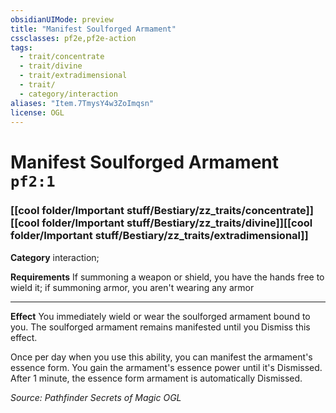 ```yaml
---
obsidianUIMode: preview
title: "Manifest Soulforged Armament"
cssclasses: pf2e,pf2e-action
tags:
  - trait/concentrate
  - trait/divine
  - trait/extradimensional
  - trait/
  - category/interaction
aliases: "Item.7TmysY4w3ZoImqsn"
license: OGL
---
```

# Manifest Soulforged Armament `pf2:1`

### [[cool folder/Important stuff/Bestiary/zz_traits/concentrate]][[cool folder/Important stuff/Bestiary/zz_traits/divine]][[cool folder/Important stuff/Bestiary/zz_traits/extradimensional]]

**Category** interaction; 




**Requirements** If summoning a weapon or shield, you have the hands free to wield it; if summoning armor, you aren't wearing any armor

* * *

**Effect** You immediately wield or wear the soulforged armament bound to you. The soulforged armament remains manifested until you Dismiss this effect.

Once per day when you use this ability, you can manifest the armament's essence form. You gain the armament's essence power until it's Dismissed. After 1 minute, the essence form armament is automatically Dismissed.

*Source: Pathfinder Secrets of Magic*
*OGL*